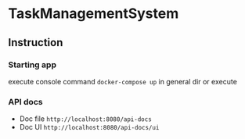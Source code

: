 # TaskManagementSystem

## Instruction

### Starting app
execute console command
``
docker-compose up
``
in general dir or execute

### API docs
- Doc file 
``
http://localhost:8080/api-docs
``
- Doc UI
``
http://localhost:8080/api-docs/ui
`` 

